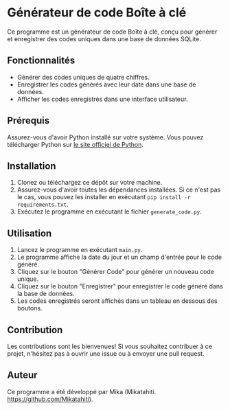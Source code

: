 # Générateur de code Boîte à clé

Ce programme est un générateur de code Boîte à clé, conçu pour générer et enregistrer des codes uniques dans une base de données SQLite.

## Fonctionnalités

- Générer des codes uniques de quatre chiffres.
- Enregistrer les codes générés avec leur date dans une base de données.
- Afficher les codes enregistrés dans une interface utilisateur.

## Prérequis

Assurez-vous d'avoir Python installé sur votre système. Vous pouvez télécharger Python sur [le site officiel de Python](https://www.python.org/downloads/).

## Installation

1. Clonez ou téléchargez ce dépôt sur votre machine.
2. Assurez-vous d'avoir toutes les dépendances installées. Si ce n'est pas le cas, vous pouvez les installer en exécutant `pip install -r requirements.txt`.
3. Exécutez le programme en exécutant le fichier `generate_code.py`.

## Utilisation

1. Lancez le programme en exécutant `main.py`.
2. Le programme affiche la date du jour et un champ d'entrée pour le code généré.
3. Cliquez sur le bouton "Générer Code" pour générer un nouveau code unique.
4. Cliquez sur le bouton "Enregistrer" pour enregistrer le code généré dans la base de données.
5. Les codes enregistrés seront affichés dans un tableau en dessous des boutons.

## Contribution

Les contributions sont les bienvenues! Si vous souhaitez contribuer à ce projet, n'hésitez pas à ouvrir une issue ou à envoyer une pull request.

## Auteur

Ce programme a été développé par Mika (Mikatahiti. https://github.com/Mikatahiti).

